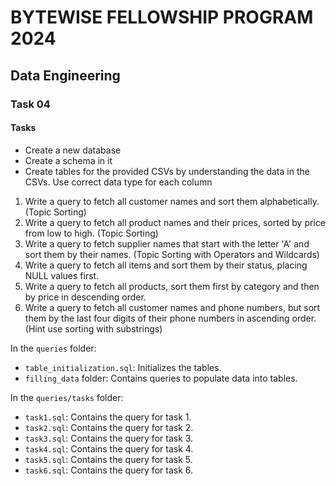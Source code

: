 # BYTEWISE FELLOWSHIP PROGRAM 2024

## Data Engineering

### Task 04

#### Tasks

- Create a new database 
- Create a schema in it
- Create tables for the provided CSVs by understanding the data in the CSVs. Use correct data type for each column

1. Write a query to fetch all customer names and sort them alphabetically. (Topic Sorting)
2. Write a query to fetch all product names and their prices, sorted by price from low to high. (Topic Sorting)
3. Write a query to fetch supplier names that start with the letter 'A' and sort them by their names. (Topic Sorting with Operators and Wildcards)
4. Write a query to fetch all items and sort them by their status, placing NULL values first.
5. Write a query to fetch all products, sort them first by category and then by price in descending order.
6. Write a query to fetch all customer names and phone numbers, but sort them by the last four digits of their phone numbers in ascending order. (Hint use sorting with substrings)

In the `queries` folder:
- `table_initialization.sql`: Initializes the tables.
- `filling_data` folder: Contains queries to populate data into tables.

In the `queries/tasks` folder:
- `task1.sql`: Contains the query for task 1.
- `task2.sql`: Contains the query for task 2.
- `task3.sql`: Contains the query for task 3.
- `task4.sql`: Contains the query for task 4.
- `task5.sql`: Contains the query for task 5.
- `task6.sql`: Contains the query for task 6.
